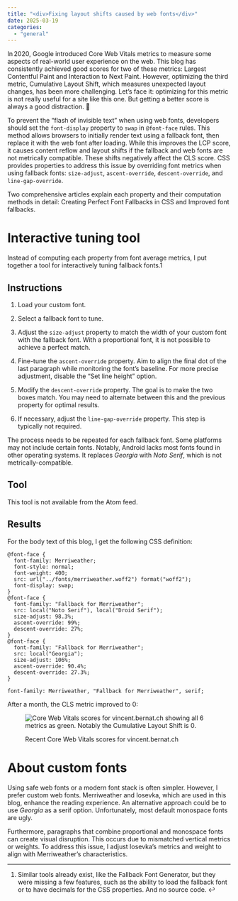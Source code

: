 ```yaml
---
title: "<div>Fixing layout shifts caused by web fonts</div>"
date: 2025-03-19
categories: 
  - "general"
---
```


In 2020, Google introduced Core Web Vitals metrics to measure some aspects of real-world user experience on the web. This blog has consistently achieved good scores for two of these metrics: Largest Contentful Paint and Interaction to Next Paint. However, optimizing the third metric, Cumulative Layout Shift, which measures unexpected layout changes, has been more challenging. Let’s face it: optimizing for this metric is not really useful for a site like this one. But getting a better score is always a good distraction. 💯

To prevent the “flash of invisible text” when using web fonts, developers should set the `font-display` property to `swap` in `@font-face` rules. This method allows browsers to initially render text using a fallback font, then replace it with the web font after loading. While this improves the LCP score, it causes content reflow and layout shifts if the fallback and web fonts are not metrically compatible. These shifts negatively affect the CLS score. CSS provides properties to address this issue by overriding font metrics when using fallback fonts: `size-adjust`, `ascent-override`, `descent-override`, and `line-gap-override`.

Two comprehensive articles explain each property and their computation methods in detail: Creating Perfect Font Fallbacks in CSS and Improved font fallbacks.

# Interactive tuning tool

Instead of computing each property from font average metrics, I put together a tool for interactively tuning fallback fonts.1

## Instructions

1. Load your custom font.
    
2. Select a fallback font to tune.
    
3. Adjust the `size-adjust` property to match the width of your custom font with the fallback font. With a proportional font, it is not possible to achieve a perfect match.
    
4. Fine-tune the `ascent-override` property. Aim to align the final dot of the last paragraph while monitoring the font’s baseline. For more precise adjustment, disable the “Set line height” option.
    
5. Modify the `descent-override` property. The goal is to make the two boxes match. You may need to alternate between this and the previous property for optimal results.
    
6. If necessary, adjust the `line-gap-override` property. This step is typically not required.
    

The process needs to be repeated for each fallback font. Some platforms may not include certain fonts. Notably, Android lacks most fonts found in other operating systems. It replaces _Georgia_ with _Noto Serif_, which is not metrically-compatible.

## Tool

This tool is not available from the Atom feed.

## Results

For the body text of this blog, I get the following CSS definition:

```
@font-face {
  font-family: Merriweather;
  font-style: normal;
  font-weight: 400;
  src: url("../fonts/merriweather.woff2") format("woff2");
  font-display: swap;
}
@font-face {
  font-family: "Fallback for Merriweather";
  src: local("Noto Serif"), local("Droid Serif");
  size-adjust: 98.3%;
  ascent-override: 99%;
  descent-override: 27%;
}
@font-face {
  font-family: "Fallback for Merriweather";
  src: local("Georgia");
  size-adjust: 106%;
  ascent-override: 90.4%;
  descent-override: 27.3%;
}

font-family: Merriweather, "Fallback for Merriweather", serif;

```

After a month, the CLS metric improved to 0:

<figure>

![Core Web Vitals scores for vincent.bernat.ch showing all 6 metrics as green.
Notably the Cumulative Layout Shift is 0.](https://d2pzklc15kok91.cloudfront.net/images/core-web-vitals.d7a1858e4d5b4b.svg)

<figcaption>

Recent Core Web Vitals scores for vincent.bernat.ch

</figcaption>

</figure>

# About custom fonts

Using safe web fonts or a modern font stack is often simpler. However, I prefer custom web fonts. Merriweather and Iosevka, which are used in this blog, enhance the reading experience. An alternative approach could be to use _Georgia_ as a serif option. Unfortunately, most default monospace fonts are ugly.

Furthermore, paragraphs that combine proportional and monospace fonts can create visual disruption. This occurs due to mismatched vertical metrics or weights. To address this issue, I adjust Iosevka’s metrics and weight to align with Merriweather’s characteristics.

* * *

1. Similar tools already exist, like the Fallback Font Generator, but they were missing a few features, such as the ability to load the fallback font or to have decimals for the CSS properties. And no source code. ↩︎
